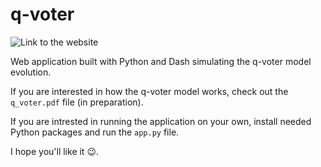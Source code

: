 # q-voter

![Link to the website](https://q-voter-model.herokuapp.com/)

Web application built with Python and Dash simulating the q-voter model evolution.

If you are interested in how the q-voter model works, check out the `q_voter.pdf` file (in preparation).

If you are intrested in running the application on your own, install needed Python packages and run the `app.py` file.

I hope you'll like it :wink:.
